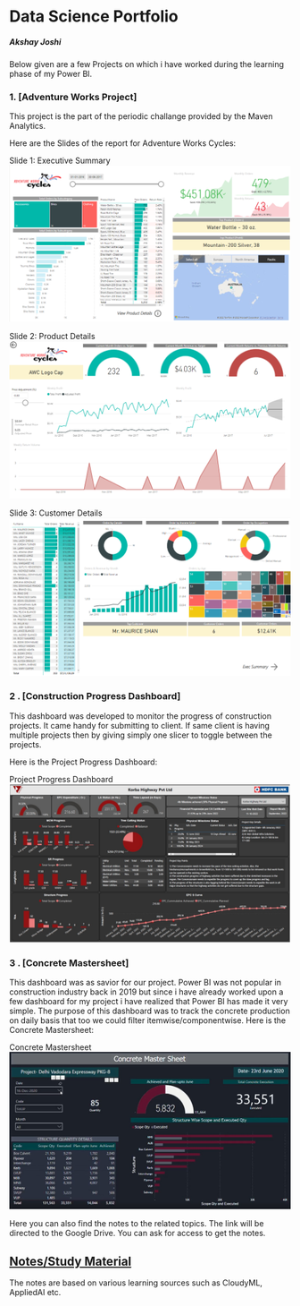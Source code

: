 # Data Science Portfolio
##### Akshay Joshi

Below given are a few Projects on which i have worked during the learning phase of my Power BI.

### 1. [Adventure Works Project]
This project is the part of the periodic challange provided by the Maven Analytics.

Here are the Slides of the report for Adventure Works Cycles:

Slide 1: Executive Summary 
![alt text](https://github.com/akshayjoshiiii/Data-Analytics-Projects/blob/main/Adventure%20Works%20Report/1.png "Executive Summary")

Slide 2: Product Details
![alt text](https://github.com/akshayjoshiiii/Data-Analytics-Projects/blob/main/Adventure%20Works%20Report/2.png "Product Details")

Slide 3: Customer Details
![alt text](https://github.com/akshayjoshiiii/Data-Analytics-Projects/blob/main/Adventure%20Works%20Report/3.png "Customer Details")



### 2 . [Construction Progress Dashboard]
This dashboard was developed to monitor the progress of construction projects. It came handy for submitting to client. If same client is having multiple projects then by giving simply one slicer to toggle between the projects.

Here is the Project Progress Dashboard:

Project Progress Dashboard
![alt text](https://github.com/akshayjoshiiii/Data-Analytics-Projects/blob/48e4404e037a82c207b3d07518e0164337298619/Construction%20Progress%20Dashboard/Construction%20Progress%20Tracker.jpeg "Project Progress Dashboard")




### 3 . [Concrete Mastersheet]
This dashboard was as savior for our project. Power BI was not popular in construction industry back in 2019 but since i have already worked upon a few dashboard for my project i have realized that Power BI has made it very simple.
The purpose of this dashboard was to track the concrete production on daily basis that too we could filter itemwise/componentwise.
Here is the Concrete Mastersheet:

Concrete Mastersheet
![alt text](https://github.com/akshayjoshiiii/Data-Analytics-Projects/blob/48e4404e037a82c207b3d07518e0164337298619/Concrete%20Mastersheet/Concrete%20Mastersheet.jpeg "Concrete Mastersheet") 















Here you can also find the notes to the related topics. The link will be directed to the Google Drive. You can ask for access to get the notes.

## [Notes/Study Material](https://drive.google.com/drive/folders/1sfkGZk9EaSKAw-gZc7oFvr9qcyzkF-mI?usp=sharing)
The notes are based on various learning sources such as CloudyML, AppliedAI etc.
